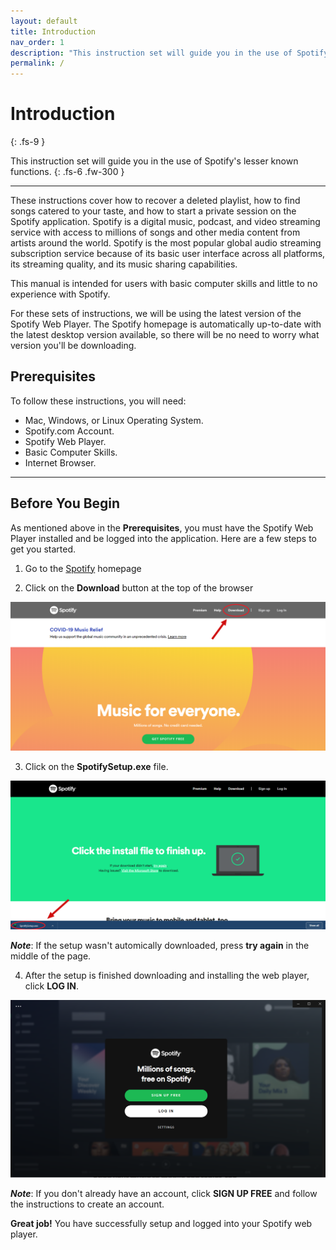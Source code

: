 ```yaml
---
layout: default
title: Introduction
nav_order: 1
description: "This instruction set will guide you in the use of Spotify's lesser known functions."
permalink: /
---
```


# Introduction
{: .fs-9 }

This instruction set will guide you in the use of Spotify's lesser known functions.
{: .fs-6 .fw-300 }

---

These instructions cover how to recover a deleted playlist, how to find songs catered to your taste, and how to start a private session on the Spotify application. Spotify is a digital music, podcast, and video streaming service with access to millions of songs and other media content from artists around the world. Spotify is the most popular global audio streaming subscription service because of its basic user interface across all platforms, its streaming quality, and its music sharing capabilities.

This manual is intended for users with basic computer skills and little to no experience with Spotify.

For these sets of instructions, we will be using the latest version of the Spotify Web Player. The Spotify homepage is automatically up-to-date with the latest desktop version available, so there will be no need to worry what version you'll be downloading. 

## Prerequisites

To follow these instructions, you will need:

* Mac, Windows, or Linux Operating System.
* Spotify.com Account.
* Spotify Web Player.
* Basic Computer Skills.
* Internet Browser.

---

## Before You Begin

As mentioned above in the **Prerequisites**, you must have the Spotify Web Player installed and be logged into the application. Here are a few steps to get you started.

1. Go to the [Spotify](https://www.spotify.com/us/) homepage

2. Click on the **Download** button at the top of the browser

![HomePage](assets/images/Spotify_homepage.png?raw=true)

3. Click on the **SpotifySetup.exe** file.

![DownloadPage](assets/images/Downloaded_page.png?raw=true)

**_Note_**: If the setup wasn't automically downloaded, press **try again** in the middle of the page.

4. After the setup is finished downloading and installing the web player, click **LOG IN**.

![WebPlayerLogIn](assets/images/Spotify_web_player.png?raw=true)

**_Note_**: If you don't already have an account, click **SIGN UP FREE** and follow the instructions to create an account.

**Great job!** You have successfully setup and logged into your Spotify web player.
